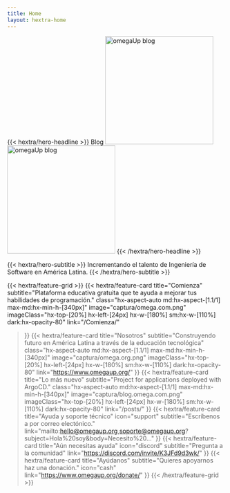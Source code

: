 ```yaml
---
title: Home
layout: hextra-home
---
```


<div class="hx-mt-3 hx-mb-6">

{{< hextra/hero-headline >}}
  Blog 
  <img class="hx-hidden dark:hx-block" src="/logo/omegaUp-dark.webp" alt="omegaUp blog" width="250">
  <img class="hx-block dark:hx-hidden" src="/logo/omegaUp.webp" alt="omegaUp blog" width="250" >
{{< /hextra/hero-headline >}}

{{< hextra/hero-subtitle >}}
  Incrementando el talento de Ingeniería de Software en América Latina.
{{< /hextra/hero-subtitle >}}
</div>

{{< hextra/feature-grid >}}
  {{< hextra/feature-card
    title="Comienza"
    subtitle="Plataforma educativa gratuita que te ayuda a mejorar tus habilidades de programación."
    class="hx-aspect-auto md:hx-aspect-[1.1/1] max-md:hx-min-h-[340px]"
    image="captura/omega.com.png"
    imageClass="hx-top-[20%] hx-left-[24px] hx-w-[180%] sm:hx-w-[110%] dark:hx-opacity-80"
    link="/Comienza/"
  >}}
  {{< hextra/feature-card
    title="Nosotros"
    subtitle="Construyendo futuro en América Latina a través de la educación tecnológica"
    class="hx-aspect-auto md:hx-aspect-[1.1/1] max-md:hx-min-h-[340px]"
    image="captura/omega.org.png"
    imageClass="hx-top-[20%] hx-left-[24px] hx-w-[180%] sm:hx-w-[110%] dark:hx-opacity-80"
    link="https://www.omegaup.org/"
  >}}
  {{< hextra/feature-card
    title="Lo más nuevo"
    subtitle="Project for applications deployed with ArgoCD."
    class="hx-aspect-auto md:hx-aspect-[1.1/1] max-md:hx-min-h-[340px]"
    image="captura/blog.omega.com.png"
    imageClass="hx-top-[20%] hx-left-[24px] hx-w-[180%] sm:hx-w-[110%] dark:hx-opacity-80"
    link="/posts/"
  >}}
  {{< hextra/feature-card
    title="Ayuda y soporte técnico" icon="support" 
    subtitle="Escríbenos a por correo electónico."
    link="mailto:hello@omegaup.org,soporte@omegaup.org?subject=Hola%20soy&body=Necesito%20..."
  >}}
  {{< hextra/feature-card
    title="Aún necesitas ayuda" icon="discord" 
    subtitle="Pregunta a la comunidad"
    link="https://discord.com/invite/K3JFd9d3wk/"
  >}}
  {{< hextra/feature-card
    title="Ayúdanos"
    subtitle="Quieres apoyarnos haz una donación." icon="cash" 
    link="https://www.omegaup.org/donate/"
  >}}
{{< /hextra/feature-grid >}}
